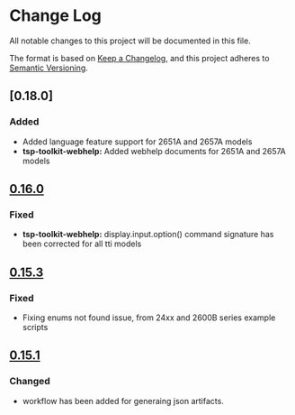 # Change Log

All notable changes to this project will be documented in this file.

The format is based on [Keep a Changelog](https://keepachangelog.com/en/1.0.0/),
and this project adheres to [Semantic Versioning](https://semver.org/spec/v2.0.0.html).

<!--
Check [Keep a Changelog](http://keepachangelog.com/) for recommendations on how to structure this file.

    Added -- for new features.
    Changed -- for changes in existing functionality.
    Deprecated -- for soon-to-be removed features.
    Removed -- for now removed features.
    Fixed -- for any bug fixes.
    Security -- in case of vulnerabilities.
-->
## [0.18.0]

### Added
- Added language feature support for 2651A and 2657A models
- **tsp-toolkit-webhelp:** Added webhelp documents for 2651A and 2657A models

## [0.16.0]

### Fixed
- **tsp-toolkit-webhelp:** display.input.option() command signature has been corrected for all tti models

## [0.15.3]

### Fixed
- Fixing enums not found issue, from 24xx and 2600B series example scripts

## [0.15.1]

### Changed
- workflow has been added for generaing json artifacts.

<!--Version Comparison Links-->
[Unreleased]: https://github.com/tektronix/tsp-toolkit-webhelp-to-json/compare/v0.16.0...HEAD
[0.16.0]: https://github.com/tektronix/tsp-toolkit-webhelp-to-json/releases/tag/v0.16.0
[0.15.3]: https://github.com/tektronix/tsp-toolkit-webhelp-to-json/releases/tag/v0.15.3
[0.15.1]: https://github.com/tektronix/tsp-toolkit-webhelp-to-json/releases/tag/v0.15.1
